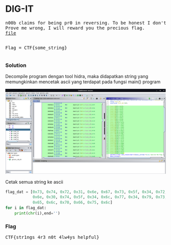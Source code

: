 <h1><b>DIG-IT</b></h1>
<pre>
n00b claims for being pr0 in reversing. To be honest I don't think so. 
Prove me wrong, I will reward you the precious flag.
<a href="http://static.beast.sdslabs.co/static/DIG-IT/rev">file</a>

Flag = CTF{some_string}
</pre>
<h3><b>Solution</b></h3>
<p>Decompile program dengan tool hidra, maka didapatkan string yang memungkinkan mencetak ascii yang terdapat pada fungsi main() program</p>
<p align='center'>
  <img src="https://github.com/enomarozi/Writeup-CTF/blob/master/BackdoorCTF/Images/DIG-IT.jpg">
</p>
<p>Cetak semua string ke ascii</p>

```python
flag_dat = [0x73, 0x74, 0x72, 0x31, 0x6e, 0x67, 0x73, 0x5f, 0x34, 0x72, 0x33, 0x5f,
            0x6e, 0x30, 0x74, 0x5f, 0x34, 0x6c, 0x77, 0x34, 0x79, 0x73, 0x5f, 0x68,
            0x65, 0x6c, 0x70, 0x66, 0x75, 0x6c]
for i in flag_dat:
    print(chr(i),end='')
```
<h3><b>Flag</b></h3>
<pre>
CTF{str1ngs_4r3_n0t_4lw4ys_helpful}
</pre>
